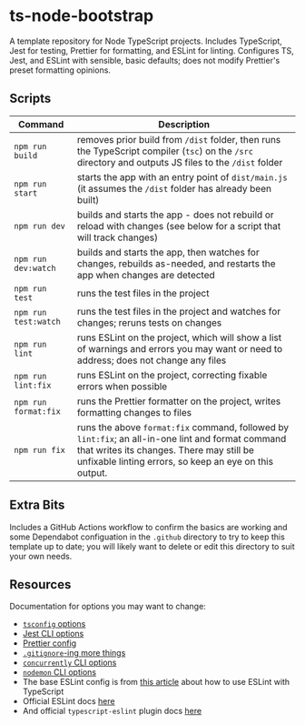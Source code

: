 # ts-node-bootstrap

A template repository for Node TypeScript projects. Includes TypeScript, Jest for testing, Prettier for formatting, and ESLint for linting. Configures TS, Jest, and ESLint with sensible, basic defaults; does not modify Prettier's preset formatting opinions.

## Scripts

| Command              | Description                                                                                                                                                                                             |
| -------------------- | ------------------------------------------------------------------------------------------------------------------------------------------------------------------------------------------------------- |
| `npm run build`      | removes prior build from `/dist` folder, then runs the TypeScript compiler (`tsc`) on the `/src` directory and outputs JS files to the `/dist` folder                                                   |
| `npm run start`      | starts the app with an entry point of `dist/main.js` (it assumes the `/dist` folder has already been built)                                                                                             |
| `npm run dev`        | builds and starts the app - does not rebuild or reload with changes (see below for a script that will track changes)                                                                                    |
| `npm run dev:watch`  | builds and starts the app, then watches for changes, rebuilds as-needed, and restarts the app when changes are detected                                                                                 |
| `npm run test`       | runs the test files in the project                                                                                                                                                                      |
| `npm run test:watch` | runs the test files in the project and watches for changes; reruns tests on changes                                                                                                                     |
| `npm run lint`       | runs ESLint on the project, which will show a list of warnings and errors you may want or need to address; does not change any files                                                                    |
| `npm run lint:fix`   | runs ESLint on the project, correcting fixable errors when possible                                                                                                                                     |
| `npm run format:fix` | runs the Prettier formatter on the project, writes formatting changes to files                                                                                                                          |
| `npm run fix`        | runs the above `format:fix` command, followed by `lint:fix`; an all-in-one lint and format command that writes its changes. There may still be unfixable linting errors, so keep an eye on this output. |

## Extra Bits

Includes a GitHub Actions workflow to confirm the basics are working and some Dependabot configuation in the `.github` directory to try to keep this template up to date; you will likely want to delete or edit this directory to suit your own needs.

## Resources

Documentation for options you may want to change:

- [`tsconfig` options](https://www.typescriptlang.org/docs/handbook/tsconfig-json.html)
- [Jest CLI options](https://jestjs.io/docs/cli)
- [Prettier config](https://prettier.io/docs/en/configuration.html)
- [`.gitignore`-ing more things](https://github.com/github/gitignore/blob/main/Node.gitignore)
- [`concurrently` CLI options](https://www.npmjs.com/package/concurrently)
- [`nodemon` CLI options](https://www.npmjs.com/package/nodemon)
- The base ESLint config is from [this article](https://khalilstemmler.com/blogs/typescript/eslint-for-typescript/) about how to use ESLint with TypeScript
- Official ESLint docs [here](https://eslint.org/docs/latest/)
- And official `typescript-eslint` plugin docs [here](https://typescript-eslint.io/)
